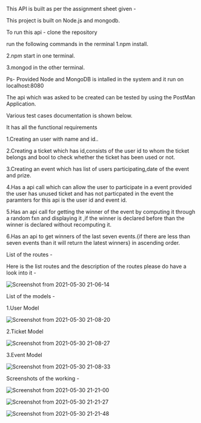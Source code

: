 This API is built as per the assignment sheet given  -

This project is built on Node.js and mongodb.

To run this api - clone the repository 

run the following commands in the rerminal
1.npm install.

2.npm start in one terminal.

3.mongod in the other terminal.

Ps- Provided Node and MongoDB is intalled in the system and it run on localhost:8080

The api which was asked to be created can be tested by using the PostMan Application.

Various test cases documentation is shown below.

It has all the functional requirements 

1.Creating an user with name and id..

2.Creating a ticket which has id,consists of the user id to whom the ticket belongs and bool to check whether the ticket has been used or not.

3.Creating an event which has list of users participating,date of the event and prize.

4.Has a api call which can allow the user to participate in a event provided the user has unused ticket and has not particpated in the event the paramters for this api is the user id and event id.

5.Has an api call for getting the winner of the event by computing it through a random fxn  and displaying it ,if the winner is declared before than the winner is declared without recomputing it.

6.Has an api to get winners of the last seven events.{if there are less than seven events than it will return the latest winners} in ascending order.

List of the routes -

Here is the list routes and the description of the routes please do have a look into it -

![Screenshot from 2021-05-30 21-06-14](https://user-images.githubusercontent.com/35135348/120110612-cda9bc00-c18b-11eb-8e59-7601ab7d2b7f.png)


List of the models -

1.User Model

![Screenshot from 2021-05-30 21-08-20](https://user-images.githubusercontent.com/35135348/120110633-e2864f80-c18b-11eb-9bc3-caae82fd632e.png)


2.Ticket Model

![Screenshot from 2021-05-30 21-08-27](https://user-images.githubusercontent.com/35135348/120110647-f2059880-c18b-11eb-9ecf-7e269cf57df3.png)


3.Event Model

![Screenshot from 2021-05-30 21-08-33](https://user-images.githubusercontent.com/35135348/120110654-fe89f100-c18b-11eb-88e2-f8188be2611a.png)
 

Screenshots of the working -

![Screenshot from 2021-05-30 21-21-00](https://user-images.githubusercontent.com/35135348/120111085-20847300-c18e-11eb-864c-553a2d24b798.png)

![Screenshot from 2021-05-30 21-21-27](https://user-images.githubusercontent.com/35135348/120111104-398d2400-c18e-11eb-844c-688989336158.png)

![Screenshot from 2021-05-30 21-21-48](https://user-images.githubusercontent.com/35135348/120111180-8ffa6280-c18e-11eb-8b57-eee78599fa44.png)
